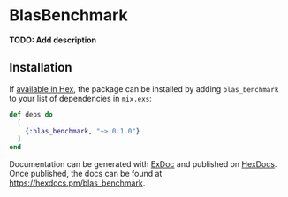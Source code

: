 # BlasBenchmark

**TODO: Add description**

## Installation

If [available in Hex](https://hex.pm/docs/publish), the package can be installed
by adding `blas_benchmark` to your list of dependencies in `mix.exs`:

```elixir
def deps do
  [
    {:blas_benchmark, "~> 0.1.0"}
  ]
end
```

Documentation can be generated with [ExDoc](https://github.com/elixir-lang/ex_doc)
and published on [HexDocs](https://hexdocs.pm). Once published, the docs can
be found at <https://hexdocs.pm/blas_benchmark>.

